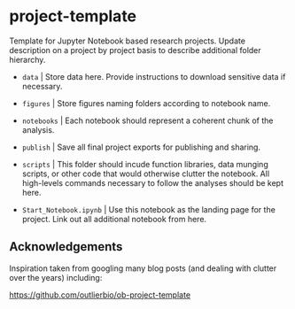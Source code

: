 # project-template
Template for Jupyter Notebook based research projects. Update description on a project by project basis to describe additional folder hierarchy.

- `data` | Store data here. Provide instructions to download sensitive data if necessary.

- `figures` | Store figures naming folders according to notebook name.

- `notebooks` | Each notebook should represent a coherent chunk of the analysis.

- `publish` | Save all final project exports for publishing and sharing.

- `scripts` | This folder should incude function libraries, data munging scripts, or other code that would otherwise clutter the notebook. All high-levels commands necessary to follow the analyses should be kept here.

- `Start_Notebook.ipynb` | Use this notebook as the landing page for the project. Link out all additional notebook from here.

## Acknowledgements

Inspiration taken from googling many blog posts (and dealing with clutter over the years) including:

https://github.com/outlierbio/ob-project-template
